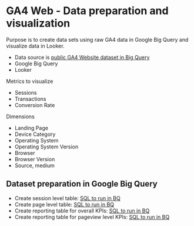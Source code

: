 # GA4 Web - Data preparation and visualization

Purpose is to create data sets using raw GA4 data in Google Big Query and visualize data in Looker.

* Data source is [public GA4 Website dataset in Big Query](https://developers.google.com/analytics/bigquery/web-ecommerce-demo-dataset)
* Google Big Query
* Looker

Metrics to visualize
* Sessions
* Transactions
* Conversion Rate

Dimensions
* Landing Page
* Device Category
* Operating System
* Operating System Version
* Browser
* Browser Version
* Source, medium

## Dataset preparation in Google Big Query

* Create session level table: [SQL to run in BQ](session.sql) 
* Create page level table: [SQL to run in BQ](pageview.sql) 
* Create reporting table for overall KPIs: [SQL to run in BQ](report_overall.sql) 
* Create reporting table for pageview level KPIs: [SQL to run in BQ](report_pageview.sql) 
